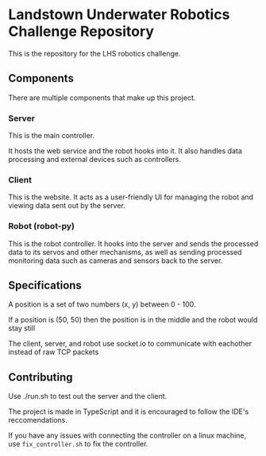 # Landstown Underwater Robotics Challenge Repository

This is the repository for the LHS robotics challenge.

## Components

There are multiple components that make up
this project.

### Server

This is the main controller.

It hosts the web service and the robot hooks into it. It also handles data processing and external devices such as controllers.

### Client

This is the website. It acts as a user-friendly UI for managing the robot and viewing data sent out by the server.

### Robot (robot-py)

This is the robot controller. It hooks into the server and sends the processed data to its servos and other mechanisms, as well as sending processed monitoring data such as cameras and sensors back to the server.

## Specifications

A position is a set of two numbers (x, y) between 0 - 100.

If a position is (50, 50) then the position is in the middle and the robot would stay still

The client, server, and robot use socket.io to communicate with eachother instead of raw TCP packets

## Contributing

Use ./run.sh to test out the server and the client.

The project is made in TypeScript and it is encouraged to follow the IDE's reccomendations.

If you have any issues with connecting the controller on a linux machine, use `fix_controller.sh` to fix the controller.
